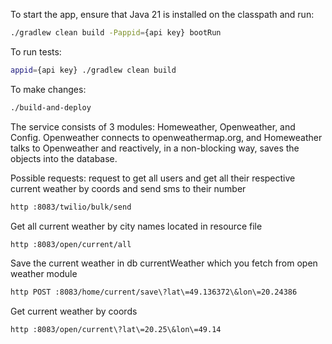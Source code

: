 To start the app, ensure that Java 21 is installed on the classpath and run:

```bash
./gradlew clean build -Pappid={api key} bootRun
```

To run tests:

```bash
appid={api key} ./gradlew clean build
```

To make changes:

```zsh
./build-and-deploy
```

The service consists of 3 modules: Homeweather, Openweather, and Config.
Openweather connects to openweathermap.org, and Homeweather talks to
Openweather and reactively, in a non-blocking way, saves the
objects into the database.

Possible requests:
request to get all users and get all their respective current weather by
coords and send sms to their number

```bash
http :8083/twilio/bulk/send  
```

Get all current weather by city names located in resource file

```bash
http :8083/open/current/all
```

Save the current weather in db currentWeather which you fetch from open weather module

```bash
http POST :8083/home/current/save\?lat\=49.136372\&lon\=20.24386
```

Get current weather by coords

```bash
http :8083/open/current\?lat\=20.25\&lon\=49.14
```